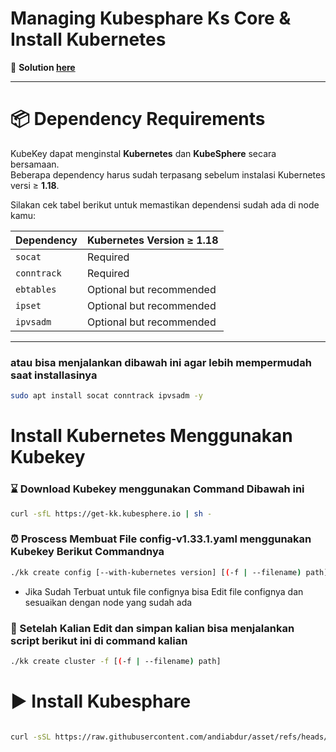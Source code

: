 # Managing Kubesphare Ks Core & Install Kubernetes

🔑 **Solution [here](https://github.com/andiabdur/asset)**  

---

# 📦 Dependency Requirements

KubeKey dapat menginstal **Kubernetes** dan **KubeSphere** secara bersamaan.  
Beberapa dependency harus sudah terpasang sebelum instalasi Kubernetes versi ≥ **1.18**.  

Silakan cek tabel berikut untuk memastikan dependensi sudah ada di node kamu:  

| Dependency | Kubernetes Version ≥ 1.18 |
|------------|----------------------------|
| `socat`    | Required                   |
| `conntrack`| Required                   |
| `ebtables` | Optional but recommended   |
| `ipset`    | Optional but recommended   |
| `ipvsadm`  | Optional but recommended   |

---

### atau bisa menjalankan dibawah ini agar lebih mempermudah saat installasinya

``` bash
sudo apt install socat conntrack ipvsadm -y

```

# Install Kubernetes Menggunakan Kubekey 

### ⌛️ Download Kubekey menggunakan Command Dibawah ini 

``` bash
curl -sfL https://get-kk.kubesphere.io | sh -

```
### ⏰ Proscess Membuat File config-v1.33.1.yaml menggunakan Kubekey Berikut Commandnya

``` bash
./kk create config [--with-kubernetes version] [(-f | --filename) path]
```

- Jika Sudah Terbuat untuk file confignya bisa Edit file confignya dan sesuaikan dengan node yang sudah ada

### 🚀 Setelah Kalian Edit dan simpan kalian bisa menjalankan script berikut ini di command kalian

``` bash
./kk create cluster -f [(-f | --filename) path]

```

# ▶️ Install Kubesphare 

```bash

curl -sSL https://raw.githubusercontent.com/andiabdur/asset/refs/heads/main/install-kubesphere.sh | bash

```
